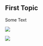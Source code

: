 ## First Topic

Some Text

[![](http://img.youtube.com/vi/CUSgHiqdhpE/0.jpg)](http://www.youtube.com/watch?v=CUSgHiqdhpE "")

[![](https://github.com/kvonbargen/super-hexagon/tree/master/Tutorial/1.png)](https://github.com/kvonbargen/super-hexagon/tree/master/Tutorial/1.png "")

